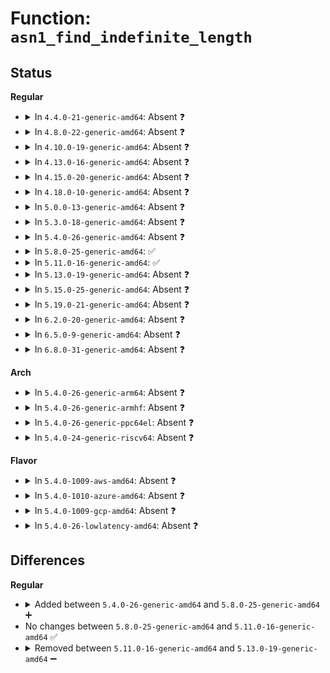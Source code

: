 # Function: <code>asn1_find_indefinite_length</code>

## Status
<b>Regular</b>
<ul>
<li>
<details>
<summary>In <code>4.4.0-21-generic-amd64</code>: Absent ❓</summary>

```json
{
  "name": "asn1_find_indefinite_length",
  "collision_type": "Unique Static",
  "inline_type": "Full",
  "funcs": [
    {
      "addr": 18446744071583148329,
      "name": "asn1_find_indefinite_length",
      "external": false,
      "loc": "lib/asn1_decoder.c:60",
      "file": "lib/asn1_decoder.c",
      "inline": "not declared, inlined",
      "caller_inline": [
        "lib/asn1_decoder.c:asn1_ber_decoder"
      ],
      "caller_func": []
    }
  ],
  "symbols": []
}
```
</details>
</li>
<li>
<details>
<summary>In <code>4.8.0-22-generic-amd64</code>: Absent ❓</summary>

```json
{
  "name": "asn1_find_indefinite_length",
  "collision_type": "Unique Static",
  "inline_type": "Full",
  "funcs": [
    {
      "addr": 18446744071583443808,
      "name": "asn1_find_indefinite_length",
      "external": false,
      "loc": "lib/asn1_decoder.c:61",
      "file": "lib/asn1_decoder.c",
      "inline": "not declared, inlined",
      "caller_inline": [
        "lib/asn1_decoder.c:asn1_ber_decoder"
      ],
      "caller_func": []
    }
  ],
  "symbols": []
}
```
</details>
</li>
<li>
<details>
<summary>In <code>4.10.0-19-generic-amd64</code>: Absent ❓</summary>

```json
{
  "name": "asn1_find_indefinite_length",
  "collision_type": "Unique Static",
  "inline_type": "Full",
  "funcs": [
    {
      "addr": 18446744071583569552,
      "name": "asn1_find_indefinite_length",
      "external": false,
      "loc": "lib/asn1_decoder.c:61",
      "file": "lib/asn1_decoder.c",
      "inline": "not declared, inlined",
      "caller_inline": [
        "lib/asn1_decoder.c:asn1_ber_decoder"
      ],
      "caller_func": []
    }
  ],
  "symbols": []
}
```
</details>
</li>
<li>
<details>
<summary>In <code>4.13.0-16-generic-amd64</code>: Absent ❓</summary>

```json
{
  "name": "asn1_find_indefinite_length",
  "collision_type": "Unique Static",
  "inline_type": "Full",
  "funcs": [
    {
      "addr": 18446744071583606621,
      "name": "asn1_find_indefinite_length",
      "external": false,
      "loc": "lib/asn1_decoder.c:61",
      "file": "lib/asn1_decoder.c",
      "inline": "not declared, inlined",
      "caller_inline": [
        "lib/asn1_decoder.c:asn1_ber_decoder"
      ],
      "caller_func": []
    }
  ],
  "symbols": []
}
```
</details>
</li>
<li>
<details>
<summary>In <code>4.15.0-20-generic-amd64</code>: Absent ❓</summary>

```json
{
  "name": "asn1_find_indefinite_length",
  "collision_type": "Unique Static",
  "inline_type": "Full",
  "funcs": [
    {
      "addr": 18446744071583852613,
      "name": "asn1_find_indefinite_length",
      "external": false,
      "loc": "lib/asn1_decoder.c:61",
      "file": "lib/asn1_decoder.c",
      "inline": "not declared, inlined",
      "caller_inline": [
        "lib/asn1_decoder.c:asn1_ber_decoder"
      ],
      "caller_func": []
    }
  ],
  "symbols": []
}
```
</details>
</li>
<li>
<details>
<summary>In <code>4.18.0-10-generic-amd64</code>: Absent ❓</summary>

```json
{
  "name": "asn1_find_indefinite_length",
  "collision_type": "Unique Static",
  "inline_type": "Full",
  "funcs": [
    {
      "addr": 0,
      "name": "asn1_find_indefinite_length",
      "external": false,
      "loc": "lib/asn1_decoder.c:61",
      "file": "lib/asn1_decoder.c",
      "inline": "not declared, inlined",
      "caller_inline": [
        "lib/asn1_decoder.c:asn1_ber_decoder"
      ],
      "caller_func": []
    }
  ],
  "symbols": []
}
```
</details>
</li>
<li>
<details>
<summary>In <code>5.0.0-13-generic-amd64</code>: Absent ❓</summary>

```json
{
  "name": "asn1_find_indefinite_length",
  "collision_type": "Unique Static",
  "inline_type": "Full",
  "funcs": [
    {
      "addr": 0,
      "name": "asn1_find_indefinite_length",
      "external": false,
      "loc": "lib/asn1_decoder.c:61",
      "file": "lib/asn1_decoder.c",
      "inline": "not declared, inlined",
      "caller_inline": [
        "lib/asn1_decoder.c:asn1_ber_decoder"
      ],
      "caller_func": []
    }
  ],
  "symbols": []
}
```
</details>
</li>
<li>
<details>
<summary>In <code>5.3.0-18-generic-amd64</code>: Absent ❓</summary>

```json
{
  "name": "asn1_find_indefinite_length",
  "collision_type": "Unique Static",
  "inline_type": "Full",
  "funcs": [
    {
      "addr": 0,
      "name": "asn1_find_indefinite_length",
      "external": false,
      "loc": "lib/asn1_decoder.c:57",
      "file": "lib/asn1_decoder.c",
      "inline": "not declared, inlined",
      "caller_inline": [
        "lib/asn1_decoder.c:asn1_ber_decoder"
      ],
      "caller_func": []
    }
  ],
  "symbols": []
}
```
</details>
</li>
<li>
<details>
<summary>In <code>5.4.0-26-generic-amd64</code>: Absent ❓</summary>

```json
{
  "name": "asn1_find_indefinite_length",
  "collision_type": "Unique Static",
  "inline_type": "Full",
  "funcs": [
    {
      "addr": 0,
      "name": "asn1_find_indefinite_length",
      "external": false,
      "loc": "lib/asn1_decoder.c:57",
      "file": "lib/asn1_decoder.c",
      "inline": "not declared, inlined",
      "caller_inline": [
        "lib/asn1_decoder.c:asn1_ber_decoder"
      ],
      "caller_func": []
    }
  ],
  "symbols": []
}
```
</details>
</li>
<li>
<details>
<summary>In <code>5.8.0-25-generic-amd64</code>: ✅</summary>

```c
int asn1_find_indefinite_length(const unsigned char * data, size_t datalen, size_t * _dp, size_t * _len, const char * * _errmsg)
```

```json
{
  "name": "asn1_find_indefinite_length",
  "collision_type": "Unique Static",
  "inline_type": "No",
  "funcs": [
    {
      "addr": 18446744071585022512,
      "name": "asn1_find_indefinite_length",
      "external": false,
      "loc": "lib/asn1_decoder.c:57",
      "file": "lib/asn1_decoder.c",
      "inline": "seen, unknown",
      "caller_inline": [],
      "caller_func": [
        "lib/asn1_decoder.c:asn1_ber_decoder"
      ]
    }
  ],
  "symbols": [
    {
      "addr": 18446744071585022512,
      "name": "asn1_find_indefinite_length",
      "section": ".text",
      "bind": "STB_LOCAL",
      "size": 391
    }
  ]
}
```
</details>
</li>
<li>
<details>
<summary>In <code>5.11.0-16-generic-amd64</code>: ✅</summary>

```c
int asn1_find_indefinite_length(const unsigned char * data, size_t datalen, size_t * _dp, size_t * _len, const char * * _errmsg)
```

```json
{
  "name": "asn1_find_indefinite_length",
  "collision_type": "Unique Static",
  "inline_type": "No",
  "funcs": [
    {
      "addr": 18446744071585171296,
      "name": "asn1_find_indefinite_length",
      "external": false,
      "loc": "lib/asn1_decoder.c:57",
      "file": "lib/asn1_decoder.c",
      "inline": "seen, unknown",
      "caller_inline": [],
      "caller_func": [
        "lib/asn1_decoder.c:asn1_ber_decoder"
      ]
    }
  ],
  "symbols": [
    {
      "addr": 18446744071585171296,
      "name": "asn1_find_indefinite_length",
      "section": ".text",
      "bind": "STB_LOCAL",
      "size": 391
    }
  ]
}
```
</details>
</li>
<li>
<details>
<summary>In <code>5.13.0-19-generic-amd64</code>: Absent ❓</summary>

```json
{
  "name": "asn1_find_indefinite_length",
  "collision_type": "Unique Static",
  "inline_type": "Full",
  "funcs": [
    {
      "addr": 0,
      "name": "asn1_find_indefinite_length",
      "external": false,
      "loc": "lib/asn1_decoder.c:57",
      "file": "lib/asn1_decoder.c",
      "inline": "not declared, inlined",
      "caller_inline": [
        "lib/asn1_decoder.c:asn1_ber_decoder"
      ],
      "caller_func": []
    }
  ],
  "symbols": []
}
```
</details>
</li>
<li>
<details>
<summary>In <code>5.15.0-25-generic-amd64</code>: Absent ❓</summary>

```json
{
  "name": "asn1_find_indefinite_length",
  "collision_type": "Unique Static",
  "inline_type": "Full",
  "funcs": [
    {
      "addr": 0,
      "name": "asn1_find_indefinite_length",
      "external": false,
      "loc": "lib/asn1_decoder.c:57",
      "file": "lib/asn1_decoder.c",
      "inline": "not declared, inlined",
      "caller_inline": [
        "lib/asn1_decoder.c:asn1_ber_decoder"
      ],
      "caller_func": []
    }
  ],
  "symbols": []
}
```
</details>
</li>
<li>
<details>
<summary>In <code>5.19.0-21-generic-amd64</code>: Absent ❓</summary>

```json
{
  "name": "asn1_find_indefinite_length",
  "collision_type": "Unique Static",
  "inline_type": "Full",
  "funcs": [
    {
      "addr": 0,
      "name": "asn1_find_indefinite_length",
      "external": false,
      "loc": "lib/asn1_decoder.c:57",
      "file": "lib/asn1_decoder.c",
      "inline": "not declared, inlined",
      "caller_inline": [
        "lib/asn1_decoder.c:asn1_ber_decoder"
      ],
      "caller_func": []
    }
  ],
  "symbols": []
}
```
</details>
</li>
<li>
<details>
<summary>In <code>6.2.0-20-generic-amd64</code>: Absent ❓</summary>

```json
{
  "name": "asn1_find_indefinite_length",
  "collision_type": "Unique Static",
  "inline_type": "Full",
  "funcs": [
    {
      "addr": 0,
      "name": "asn1_find_indefinite_length",
      "external": false,
      "loc": "lib/asn1_decoder.c:57",
      "file": "lib/asn1_decoder.c",
      "inline": "not declared, inlined",
      "caller_inline": [
        "lib/asn1_decoder.c:asn1_ber_decoder"
      ],
      "caller_func": []
    }
  ],
  "symbols": []
}
```
</details>
</li>
<li>
<details>
<summary>In <code>6.5.0-9-generic-amd64</code>: Absent ❓</summary>

```json
{
  "name": "asn1_find_indefinite_length",
  "collision_type": "Unique Static",
  "inline_type": "Full",
  "funcs": [
    {
      "addr": 0,
      "name": "asn1_find_indefinite_length",
      "external": false,
      "loc": "lib/asn1_decoder.c:57",
      "file": "lib/asn1_decoder.c",
      "inline": "not declared, inlined",
      "caller_inline": [
        "lib/asn1_decoder.c:asn1_ber_decoder"
      ],
      "caller_func": []
    }
  ],
  "symbols": []
}
```
</details>
</li>
<li>
<details>
<summary>In <code>6.8.0-31-generic-amd64</code>: Absent ❓</summary>

```json
{
  "name": "asn1_find_indefinite_length",
  "collision_type": "Unique Static",
  "inline_type": "Full",
  "funcs": [
    {
      "addr": 0,
      "name": "asn1_find_indefinite_length",
      "external": false,
      "loc": "lib/asn1_decoder.c:57",
      "file": "lib/asn1_decoder.c",
      "inline": "not declared, inlined",
      "caller_inline": [
        "lib/asn1_decoder.c:asn1_ber_decoder"
      ],
      "caller_func": []
    }
  ],
  "symbols": []
}
```
</details>
</li>
</ul>
<b>Arch</b>
<ul>
<li>
<details>
<summary>In <code>5.4.0-26-generic-arm64</code>: Absent ❓</summary>

```json
{
  "name": "asn1_find_indefinite_length",
  "collision_type": "Unique Static",
  "inline_type": "Full",
  "funcs": [
    {
      "addr": 0,
      "name": "asn1_find_indefinite_length",
      "external": false,
      "loc": "lib/asn1_decoder.c:57",
      "file": "lib/asn1_decoder.c",
      "inline": "not declared, inlined",
      "caller_inline": [
        "lib/asn1_decoder.c:asn1_ber_decoder"
      ],
      "caller_func": []
    }
  ],
  "symbols": []
}
```
</details>
</li>
<li>
<details>
<summary>In <code>5.4.0-26-generic-armhf</code>: Absent ❓</summary>

```json
{
  "name": "asn1_find_indefinite_length",
  "collision_type": "Unique Static",
  "inline_type": "Full",
  "funcs": [
    {
      "addr": 0,
      "name": "asn1_find_indefinite_length",
      "external": false,
      "loc": "lib/asn1_decoder.c:57",
      "file": "lib/asn1_decoder.c",
      "inline": "not declared, inlined",
      "caller_inline": [
        "lib/asn1_decoder.c:asn1_ber_decoder"
      ],
      "caller_func": []
    }
  ],
  "symbols": []
}
```
</details>
</li>
<li>
<details>
<summary>In <code>5.4.0-26-generic-ppc64el</code>: Absent ❓</summary>

```json
{
  "name": "asn1_find_indefinite_length",
  "collision_type": "Unique Static",
  "inline_type": "Full",
  "funcs": [
    {
      "addr": 0,
      "name": "asn1_find_indefinite_length",
      "external": false,
      "loc": "lib/asn1_decoder.c:57",
      "file": "lib/asn1_decoder.c",
      "inline": "not declared, inlined",
      "caller_inline": [
        "lib/asn1_decoder.c:asn1_ber_decoder"
      ],
      "caller_func": []
    }
  ],
  "symbols": []
}
```
</details>
</li>
<li>
<details>
<summary>In <code>5.4.0-24-generic-riscv64</code>: Absent ❓</summary>

```json
{
  "name": "asn1_find_indefinite_length",
  "collision_type": "Unique Static",
  "inline_type": "Full",
  "funcs": [
    {
      "addr": 18446743936275395214,
      "name": "asn1_find_indefinite_length",
      "external": false,
      "loc": "lib/asn1_decoder.c:57",
      "file": "lib/asn1_decoder.c",
      "inline": "not declared, inlined",
      "caller_inline": [
        "lib/asn1_decoder.c:asn1_ber_decoder"
      ],
      "caller_func": []
    }
  ],
  "symbols": []
}
```
</details>
</li>
</ul>
<b>Flavor</b>
<ul>
<li>
<details>
<summary>In <code>5.4.0-1009-aws-amd64</code>: Absent ❓</summary>

```json
{
  "name": "asn1_find_indefinite_length",
  "collision_type": "Unique Static",
  "inline_type": "Full",
  "funcs": [
    {
      "addr": 0,
      "name": "asn1_find_indefinite_length",
      "external": false,
      "loc": "lib/asn1_decoder.c:57",
      "file": "lib/asn1_decoder.c",
      "inline": "not declared, inlined",
      "caller_inline": [
        "lib/asn1_decoder.c:asn1_ber_decoder"
      ],
      "caller_func": []
    }
  ],
  "symbols": []
}
```
</details>
</li>
<li>
<details>
<summary>In <code>5.4.0-1010-azure-amd64</code>: Absent ❓</summary>

```json
{
  "name": "asn1_find_indefinite_length",
  "collision_type": "Unique Static",
  "inline_type": "Full",
  "funcs": [
    {
      "addr": 0,
      "name": "asn1_find_indefinite_length",
      "external": false,
      "loc": "lib/asn1_decoder.c:57",
      "file": "lib/asn1_decoder.c",
      "inline": "not declared, inlined",
      "caller_inline": [
        "lib/asn1_decoder.c:asn1_ber_decoder"
      ],
      "caller_func": []
    }
  ],
  "symbols": []
}
```
</details>
</li>
<li>
<details>
<summary>In <code>5.4.0-1009-gcp-amd64</code>: Absent ❓</summary>

```json
{
  "name": "asn1_find_indefinite_length",
  "collision_type": "Unique Static",
  "inline_type": "Full",
  "funcs": [
    {
      "addr": 0,
      "name": "asn1_find_indefinite_length",
      "external": false,
      "loc": "lib/asn1_decoder.c:57",
      "file": "lib/asn1_decoder.c",
      "inline": "not declared, inlined",
      "caller_inline": [
        "lib/asn1_decoder.c:asn1_ber_decoder"
      ],
      "caller_func": []
    }
  ],
  "symbols": []
}
```
</details>
</li>
<li>
<details>
<summary>In <code>5.4.0-26-lowlatency-amd64</code>: Absent ❓</summary>

```json
{
  "name": "asn1_find_indefinite_length",
  "collision_type": "Unique Static",
  "inline_type": "Full",
  "funcs": [
    {
      "addr": 0,
      "name": "asn1_find_indefinite_length",
      "external": false,
      "loc": "lib/asn1_decoder.c:57",
      "file": "lib/asn1_decoder.c",
      "inline": "not declared, inlined",
      "caller_inline": [
        "lib/asn1_decoder.c:asn1_ber_decoder"
      ],
      "caller_func": []
    }
  ],
  "symbols": []
}
```
</details>
</li>
</ul>

## Differences
<b>Regular</b>
<ul>
<li>
<details>
<summary>Added between <code>5.4.0-26-generic-amd64</code> and <code>5.8.0-25-generic-amd64</code> ➕</summary>

```c
int asn1_find_indefinite_length(const unsigned char * data, size_t datalen, size_t * _dp, size_t * _len, const char * * _errmsg)
```
</details>
</li>
<li>
No changes between <code>5.8.0-25-generic-amd64</code> and <code>5.11.0-16-generic-amd64</code> ✅
</li>
<li>
<details>
<summary>Removed between <code>5.11.0-16-generic-amd64</code> and <code>5.13.0-19-generic-amd64</code> ➖</summary>

```c
int asn1_find_indefinite_length(const unsigned char * data, size_t datalen, size_t * _dp, size_t * _len, const char * * _errmsg)
```
</details>
</li>
</ul>
